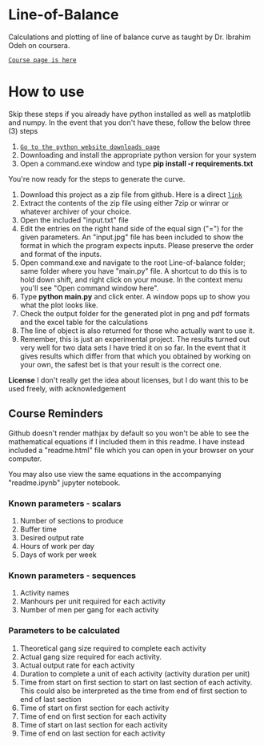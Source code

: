 # Line-of-Balance
Calculations and plotting of line of balance curve as taught by Dr. Ibrahim Odeh on coursera.

[`Course page is here`](https://www.coursera.org/learn/construction-scheduling/home/welcome)

# How to use

Skip these steps if you already have python installed as well as matplotlib and numpy.
In the event that you don't have these, follow the below three (3) steps
1. [`Go to the python website downloads page`](https://www.python.org/downloads/)
2. Downloading and install the appropriate python version for your system
3. Open a command.exe window and type **pip install -r requirements.txt**

You're now ready for the steps to generate the curve.

1. Download this project as a zip file from github. Here is a direct [`link`](https://github.com/Parousiaic/Line-of-Balance/archive/master.zip)
2. Extract the contents of the zip file using either 7zip or winrar or whatever archiver of your choice.
3. Open the included "input.txt" file
4. Edit the entries on the right hand side of the equal sign ("=") for the given parameters. An "input.jpg" file has been included to show the format in which the program expects inputs. Please preserve the order and format of the inputs.
5. Open command.exe and navigate to the root Line-of-balance folder; same folder where you have "main.py" file. A shortcut to do this is to hold down shift, and right click on your mouse. In the context menu you'll see "Open command window here".
6. Type **python main.py** and click enter. A window pops up to show you what the plot looks like.
7. Check the output folder for the generated plot in png and pdf formats and the excel table for the calculations
8. The line of object is also returned for those who actually want to use it.
9. Remember, this is just an experimental project. The results turned out very well for two data sets I have tried it on so far. In the event that it gives results which differ from that which you obtained by working on your own, the safest bet is that your result is the correct one.


**License**
I don't really get the idea about licenses, but I do want this to be used freely, with acknowledgement

## Course Reminders

Github doesn't render mathjax by default so you won't be able to see the mathematical equations if I included them in this readme. I have instead included a "readme.html" file which you can open in your browser on your computer.

You may also use view the same equations in the accompanying "readme.ipynb" jupyter notebook.

### Known parameters - scalars

1. Number of sections to produce
2. Buffer time
3. Desired output rate
4. Hours of work per day
5. Days of work per week

### Known parameters - sequences
1. Activity names
2. Manhours per unit required for each activity
3. Number of men per gang for each activity

### Parameters to be calculated

1. Theoretical gang size required to complete each activity
2. Actual gang size required for each activity.
3. Actual output rate for each activity
4. Duration to complete a unit of each activity (activity duration per unit)
5. Time from start on first section to start on last section of each activity. This could also be interpreted as the time from end of first section to end of last section
6. Time of start on first section for each activity
7. Time of end on first section for each activity
8. Time of start on last section for each activity
9. Time of end on last section for each activity